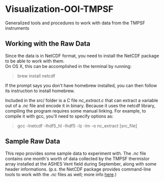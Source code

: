 # Visualization-OOI-TMPSF
Generalized tools and procedures to work with data from the TMPSF instruments

## Working with the Raw Data
Since the data is in NetCDF format, you need to install the NetCDF package to be able to work with
them.  
On OS X, this can be accomplished in the terminal by running:  
> brew install netcdf

If the prompt says you don't have homebrew installed, you can then follow its instruction to install
homebrew.

Included in the src/ folder is a C file *nc_extract.c* that can extract a variable out of a *.nc*
file and encode it in binary. Because it uses the netcdf library, compiling the program requires
some manual linking. For example, to compile it with gcc, you'll need to specify options as:  
> gcc -lnetcdf -lhdf5\_hl -lhdf5 -lz -lm -o nc\_extract [src\_file]  

## Sample Raw Data
This repo provides some sample data to experiment with. The *.nc* file contains one month's worth of
data collected by the TMPSF thermistor array installed at the ASHES Vent field during September, 
along with some header informations. (p.s. the NetCDF package provides command-line tools to work
with the *.nc* files as well; more info [here][1].)

<!--- ALL LINKS GO HERE -->
[1]: https://www.unidata.ucar.edu/software/netcdf/docs/netcdf_utilities_guide.html
